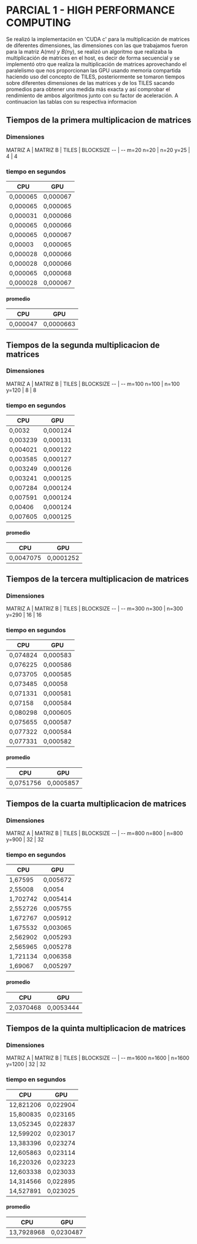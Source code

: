 # PARCIAL 1 - HIGH PERFORMANCE COMPUTING

Se realizó la implementación en 'CUDA c' para la multiplicación de matrices  de diferentes dimensiones, las dimensiones con las que trabajamos fueron para la matriz  A(m*n) y B(n*y), se realizó un algoritmo que realizaba la multiplicación de matrices en el host, es decir de forma secuencial y se implementó otro que realiza la multiplicación de matrices aprovechando el paralelismo que nos proporcionan las GPU usando memoria compartida haciendo uso del concepto de TILES, posteriormente se tomaron tiempos sobre diferentes dimensiones de las matrices y de los TILES sacando promedios para obtener una medida más exacta y así comprobar el rendimiento de ambos algoritmos junto con su factor de aceleración. A continuacion las tablas con su respectiva informacion


## Tiempos de la primera multiplicacion de matrices


### Dimensiones

MATRIZ A | MATRIZ B | TILES | BLOCKSIZE
-- | --
m=20  n=20 | n=20 y=25 | 4 | 4  
### tiempo en segundos

CPU | GPU
-- | --
0,000065 |	0,000067
0,000065 |	0,000065
0,000031 |	0,000066
0,000065 |	0,000066
0,000065 |	0,000067
0,00003	 |0,000065
0,000028 |	0,000066
0,000028 |	0,000066
0,000065 |	0,000068
0,000028 |	0,000067


#### promedio

CPU | GPU
-- | --
0,000047 |	0,0000663

## Tiempos de la segunda multiplicacion de matrices

### Dimensiones

MATRIZ A | MATRIZ B | TILES | BLOCKSIZE
-- | --
m=100  n=100 | n=100 y=120 | 8 | 8

### tiempo en segundos

CPU | GPU
-- | --
0,0032 |	0,000124
0,003239 |	0,000131
0,004021 |	0,000122
0,003585 |	0,000127
0,003249 |	0,000126
0,003241 |	0,000125
0,007284 |	0,000124
0,007591 |	0,000124
0,00406 |	0,000124
0,007605 |	0,000125

#### promedio
CPU | GPU
-- | --
0,0047075 |	0,0001252


## Tiempos de la tercera multiplicacion de matrices

### Dimensiones

MATRIZ A | MATRIZ B | TILES | BLOCKSIZE
-- | --
m=300  n=300 | n=300 y=290 | 16 | 16
### tiempo en segundos

CPU | GPU
-- | --
0,074824 |	0,000583
0,076225 |	0,000586
0,073705 |	0,000585
0,073485 |	0,00058
0,071331 |	0,000581
0,07158 |	0,000584
0,080298 |	0,000605
0,075655 |	0,000587
0,077322 |	0,000584
0,077331 |	0,000582

#### promedio
CPU | GPU
-- | --
0,0751756 |	0,0005857

## Tiempos de la cuarta multiplicacion de matrices

### Dimensiones

MATRIZ A | MATRIZ B | TILES | BLOCKSIZE
-- | --
m=800  n=800 | n=800 y=900 | 32 | 32

### tiempo en segundos

CPU | GPU
-- | --
1,67595 |	0,005672
2,55008 |	0,0054
1,702742 |	0,005414
2,552726 |	0,005755
1,672767 |	0,005912
1,675532 |	0,003065
2,562902 |	0,005293
2,565965 |	0,005278
1,721134 |	0,006358
1,69067 |	0,005297

#### promedio
CPU | GPU
-- | --
2,0370468 |	0,0053444


## Tiempos de la quinta multiplicacion de matrices

### Dimensiones

MATRIZ A | MATRIZ B | TILES | BLOCKSIZE
-- | --
m=1600  n=1600 | n=1600 y=1200 | 32 | 32

### tiempo en segundos

CPU | GPU
-- | --
12,821206 |	0,022904
15,800835 |	0,023165
13,052345 |	0,022837
12,599202 |	0,023017
13,383396 |	0,023274
12,605863 |	0,023114
16,220326	 |0,023223
12,603338 |	0,023033
14,314566 |	0,022895
14,527891 |	0,023025

#### promedio
CPU | GPU
-- | --
13,7928968 |	0,0230487
